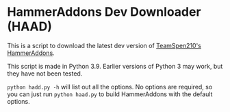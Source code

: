 # HammerAddons Dev Downloader (HAAD)

This is a script to download the latest dev version of [TeamSpen210's HammerAddons](https://github.com/TeamSpen210/HammerAddons).

This script is made in Python 3.9. Earlier versions of Python 3 may work, but they have not been tested.

`python hadd.py -h` will list out all the options. No options are required, so you can just run `python haad.py` to build HammerAddons with the default options.